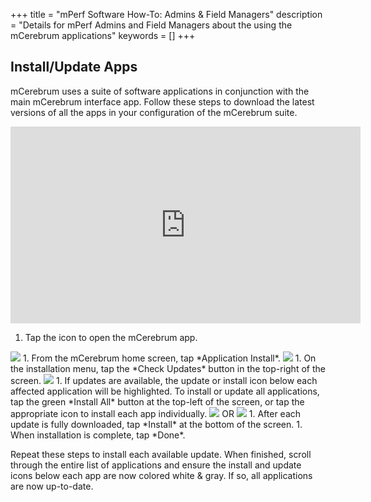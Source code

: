 +++
title = "mPerf Software How-To: Admins & Field Managers"
description = "Details for mPerf Admins and Field Managers about the using the mCerebrum applications"
keywords = []
+++


## Install/Update Apps
mCerebrum uses a suite of software applications in conjunction with the main mCerebrum interface app. Follow these steps to download the latest versions of all the apps in your configuration of the mCerebrum suite.

<center><iframe src="https://www.youtube.com/embed/7kaM9G_fxxg" width="560" height="315" frameborder="0" allowfullscreen="allowfullscreen"></iframe></center>

1. Tap the icon to open the mCerebrum app.
<img src="/img/howto/mPerf/mcerebrumAppIcon.jpg">
1. From the mCerebrum home screen, tap *Application Install*.
<img src="/img/howto/mPerf/applicationInstall.png">
1. On the installation menu, tap the *Check Updates* button in the top-right of the screen.
<img src="/img/howto/mPerf/checkUpdates.png">
1. If updates are available, the update or install icon below each affected application will be highlighted. To install or update all applications, tap the green *Install All* button at the top-left of the screen, or tap the appropriate icon to install each app individually.
<img src="/img/howto/mPerf/installAll.png"> OR <img src="/img/howto/mPerf/checkUpdates.png">
1. After each update is fully downloaded, tap  *Install* at the bottom of the screen.
1. When installation is complete, tap *Done*.

Repeat these steps to install each available update. When finished, scroll through the entire list of applications and ensure the install and update icons below each app are now colored white & gray. If so, all applications are now up-to-date.
